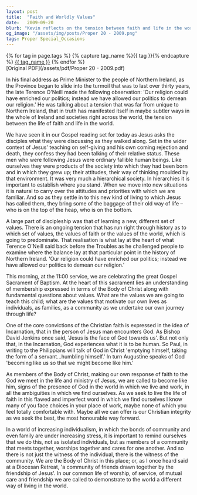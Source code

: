 ```yaml
---
layout: post
title:  "Faith and Worldly Values"
date:   2009-09-20
blurb: "Kevin reflects on the tension between faith and life in the world, as exemplified in the Gospel reading where Jesus's disciples discuss their status. He emphasizes the importance of Christian values over worldly hierarchies and individualism, and the role of the church community in supporting each other to live as disciples of Christ. The sermon also highlights the significance of Baptism and the Christian conviction of Incarnation."
og_image: "/assets/img/posts/Proper 20 - 2009.png"
tags: Proper Special_Occasions
---    
```

<div class="tag-pills">
  {% for tag in page.tags %}
    {% capture tag_name %}{{ tag }}{% endcapture %}
    <a href="{{ site.baseurl }}/tag/{{ tag_name | slugify }}" class="tag-pill">{{ tag_name }}</a>
  {% endfor %}
</div>
[Original PDF](/assets/pdf/Proper 20 - 2009.pdf)

In his final address as Prime Minister to the people of Northern Ireland, as the Province began to slide into the turmoil that was to last over thirty years, the late Terence O'Neill made the following observation: 'Our religion could have enriched our politics; instead we have allowed our politics to demean our religion.' He was talking about a tension that was far from unique to Northern Ireland, that in truth has manifested itself in maybe subtler ways in the whole of Ireland and societies right across the world, the tension between the life of faith and life in the world.

We have seen it in our Gospel reading set for today as Jesus asks the disciples what they were discussing as they walked along. Set in the wider context of Jesus' teaching on self-giving and his own coming rejection and death, they confess they had been talking of their relative status. These men who were following Jesus were ordinary fallible human beings. Like ourselves they were products of the society into which they had been born and in which they grew up; their attitudes, their way of thinking moulded by that environment. It was very much a hierarchical society. In hierarchies it is important to establish where you stand. When we move into new situations it is natural to carry over the attitudes and priorities with which we are familiar. And so as they settle in to this new kind of living to which Jesus has called them, they bring some of the baggage of their old way of life – who is on the top of the heap, who is on the bottom.

A large part of discipleship was that of learning a new, different set of values. There is an ongoing tension that has run right through history as to which set of values, the values of faith or the values of the world, which is going to predominate. That realisation is what lay at the heart of what Terence O'Neill said back before the Troubles as he challenged people to examine where the balance lay at that particular point in the history of Northern Ireland. 'Our religion could have enriched our politics; instead we have allowed our politics to demean our religion.'

This morning, at the 11:00 service, we are celebrating the great Gospel Sacrament of Baptism. At the heart of this sacrament lies an understanding of membership expressed in terms of the Body of Christ along with fundamental questions about values. What are the values we are going to teach this child; what are the values that motivate our own lives as individuals, as families, as a community as we undertake our own journey through life?

One of the core convictions of the Christian faith is expressed in the idea of Incarnation, that in the person of Jesus man encounters God. As Bishop David Jenkins once said, 'Jesus is the face of God towards us'. But not only that, in the Incarnation, God experiences what it is to be human. So Paul, in writing to the Philippians will talk of God in Christ 'emptying himself, taking the form of a servant...humbling himself.' In turn Augustine speaks of God 'becoming like us so that we might become like him.'

As members of the Body of Christ, making our own response of faith to the God we meet in the life and ministry of Jesus, we are called to become like him, signs of the presence of God in the world in which we live and work, in all the ambiguities in which we find ourselves. As we seek to live the life of faith in this flawed and imperfect word in which we find ourselves I know many of you face choices in your place of work, maybe none of which you feel totally comfortable with. Maybe all we can offer is our Christian integrity as we seek the best, the most honourable way forward.

In a world of increasing individualism, in which the bonds of community and even family are under increasing stress, it is important to remind ourselves that we do this, not as isolated individuals, but as members of a community that meets together, worships together and cares for one another. And so there is not just the witness of the individual, there is the witness of the community. We are the Body of Christ in this place; or, as I once heard said at a Diocesan Retreat, 'a community of friends drawn together by the friendship of Jesus'. In our common life of worship, of service, of mutual care and friendship we are called to demonstrate to the world a different way of living in the world.
